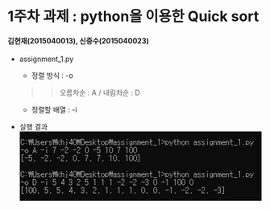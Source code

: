 1주차 과제 : python을 이용한 Quick sort
===
#### 김현재(2015040013), 신중수(2015040023)

* assignment_1.py
    * 정렬 방식 : -o
    >> 오름차순 : A / 내림차순 : D
    * 정렬할 배열 : -i
    
  
* 실행 결과  
![result](https://raw.githubusercontent.com/KHJae/Cnetwork/master/assignment_1/result.PNG)

